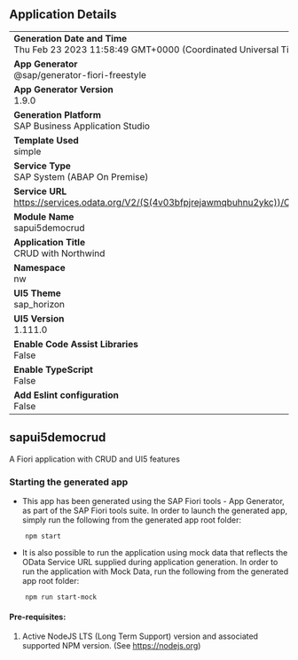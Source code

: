 ## Application Details
|               |
| ------------- |
|**Generation Date and Time**<br>Thu Feb 23 2023 11:58:49 GMT+0000 (Coordinated Universal Time)|
|**App Generator**<br>@sap/generator-fiori-freestyle|
|**App Generator Version**<br>1.9.0|
|**Generation Platform**<br>SAP Business Application Studio|
|**Template Used**<br>simple|
|**Service Type**<br>SAP System (ABAP On Premise)|
|**Service URL**<br>https://services.odata.org/V2/(S(4v03bfpjrejawmqbuhnu2ykc))/OData/OData.svc/
|**Module Name**<br>sapui5democrud|
|**Application Title**<br>CRUD with Northwind|
|**Namespace**<br>nw|
|**UI5 Theme**<br>sap_horizon|
|**UI5 Version**<br>1.111.0|
|**Enable Code Assist Libraries**<br>False|
|**Enable TypeScript**<br>False|
|**Add Eslint configuration**<br>False|

## sapui5democrud

A Fiori application with CRUD and UI5 features

### Starting the generated app

-   This app has been generated using the SAP Fiori tools - App Generator, as part of the SAP Fiori tools suite.  In order to launch the generated app, simply run the following from the generated app root folder:

```
    npm start
```

- It is also possible to run the application using mock data that reflects the OData Service URL supplied during application generation.  In order to run the application with Mock Data, run the following from the generated app root folder:

```
    npm run start-mock
```

#### Pre-requisites:

1. Active NodeJS LTS (Long Term Support) version and associated supported NPM version.  (See https://nodejs.org)


